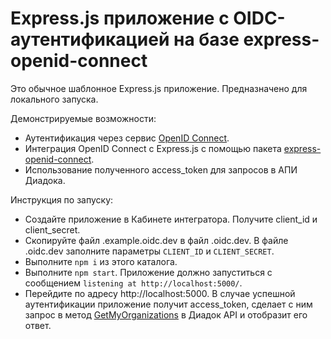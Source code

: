 # Express.js приложение с OIDC-аутентификацией на базе express-openid-connect

Это обычное шаблонное Express.js приложение. Предназначено для локального запуска.

Демонстрируемые возможности:

* Аутентификация через сервис [OpenID Connect](https://developer.kontur.ru/Docs/html/index.html#id).
* Интеграция OpenID Connect с Express.js с помощью пакета [express-openid-connect](https://www.npmjs.com/package/express-openid-connect).
* Использование полученного access_token для запросов в АПИ Диадока.

Инструкция по запуску:

* Создайте приложение в Кабинете интегратора. Получите client_id и client_secret.
* Скопируйте файл .example.oidc.dev в файл .oidc.dev. В файле .oidc.dev заполните параметры `CLIENT_ID` и `CLIENT_SECRET`.
* Выполните `npm i` из этого каталога.
* Выполните `npm start`. Приложение должно запуститься с сообщением `listening at http://localhost:5000/`.
* Перейдите по адресу http://localhost:5000. В случае успешной аутентификации приложение получит access_token, сделает с ним запрос в метод [GetMyOrganizations](https://developer.kontur.ru/docs/diadoc-api/http/GetMyOrganizations.html) в Диадок API и отобразит его ответ.
